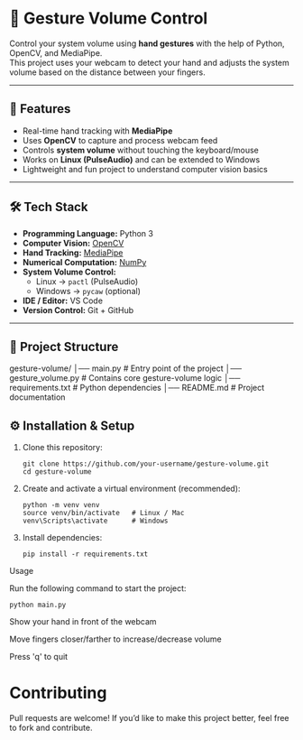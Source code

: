 # 🎵 Gesture Volume Control

Control your system volume using **hand gestures** with the help of Python, OpenCV, and MediaPipe.  
This project uses your webcam to detect your hand and adjusts the system volume based on the distance between your fingers.  

---

## 🚀 Features
- Real-time hand tracking with **MediaPipe**
- Uses **OpenCV** to capture and process webcam feed
- Controls **system volume** without touching the keyboard/mouse
- Works on **Linux (PulseAudio)** and can be extended to Windows
- Lightweight and fun project to understand computer vision basics

---

## 🛠 Tech Stack
- **Programming Language:** Python 3  
- **Computer Vision:** [OpenCV](https://opencv.org/)  
- **Hand Tracking:** [MediaPipe](https://developers.google.com/mediapipe)  
- **Numerical Computation:** [NumPy](https://numpy.org/)  
- **System Volume Control:**  
  - Linux → `pactl` (PulseAudio)  
  - Windows → `pycaw` (optional)  
- **IDE / Editor:** VS Code  
- **Version Control:** Git + GitHub  

---

## 📂 Project Structure
gesture-volume/
│── main.py # Entry point of the project
│── gesture_volume.py # Contains core gesture-volume logic
│── requirements.txt # Python dependencies
│── README.md # Project documentation

## ⚙️ Installation & Setup

1. Clone this repository: 
   ```
   git clone https://github.com/your-username/gesture-volume.git
   cd gesture-volume
   
2. Create and activate a virtual environment (recommended):
   ```
   python -m venv venv
   source venv/bin/activate   # Linux / Mac
   venv\Scripts\activate      # Windows
3. Install dependencies:
   ```
   pip install -r requirements.txt
Usage

Run the following command to start the project:
```
python main.py
```
Show your hand in front of the webcam

Move fingers closer/farther to increase/decrease volume

Press 'q' to quit
# Contributing

Pull requests are welcome! If you’d like to make this project better, feel free to fork and contribute.
   
